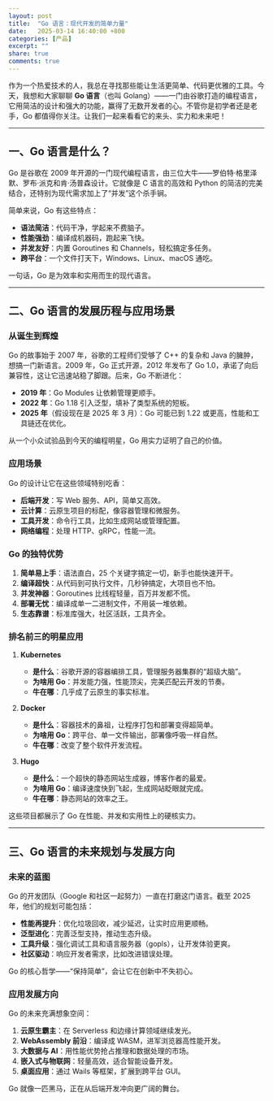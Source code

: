 ```yaml
---
layout: post
title:  "Go 语言：现代开发的简单力量"
date:   2025-03-14 16:40:00 +800
categories: [产品]
excerpt: ""
share: true
comments: true
---
```


作为一个热爱技术的人，我总在寻找那些能让生活更简单、代码更优雅的工具。今天，我想和大家聊聊 **Go 语言**（也叫 Golang）——一门由谷歌打造的编程语言，它用简洁的设计和强大的功能，赢得了无数开发者的心。不管你是初学者还是老手，Go 都值得你关注。让我们一起来看看它的来头、实力和未来吧！

---

## 一、Go 语言是什么？

Go 是谷歌在 2009 年开源的一门现代编程语言，由三位大牛——罗伯特·格里泽默、罗布·派克和肯·汤普森设计。它就像是 C 语言的高效和 Python 的简洁的完美结合，还特别为现代需求加上了“并发”这个杀手锏。

简单来说，Go 有这些特点：

* **语法简洁**：代码干净，学起来不费脑子。
* **性能强劲**：编译成机器码，跑起来飞快。
* **并发友好**：内置 Goroutines 和 Channels，轻松搞定多任务。
* **跨平台**：一个文件打天下，Windows、Linux、macOS 通吃。

一句话，Go 是为效率和实用而生的现代语言。

---

## 二、Go 语言的发展历程与应用场景

### 从诞生到辉煌

Go 的故事始于 2007 年，谷歌的工程师们受够了 C++ 的复杂和 Java 的臃肿，想搞一门新语言。2009 年，Go 正式开源，2012 年发布了 Go 1.0，承诺了向后兼容性，这让它迅速站稳了脚跟。后来，Go 不断进化：

* **2019 年**：Go Modules 让依赖管理更顺手。
* **2022 年**：Go 1.18 引入泛型，填补了类型系统的短板。
* **2025 年**（假设现在是 2025 年 3 月）：Go 可能已到 1.22 或更高，性能和工具链还在优化。

从一个小众试验品到今天的编程明星，Go 用实力证明了自己的价值。

### 应用场景

Go 的设计让它在这些领域特别吃香：

* **后端开发**：写 Web 服务、API，简单又高效。
* **云计算**：云原生项目的标配，像容器管理和微服务。
* **工具开发**：命令行工具，比如生成网站或管理配置。
* **网络编程**：处理 HTTP、gRPC，性能一流。

### Go 的独特优势

1. **简单易上手**：语法直白，25 个关键字搞定一切，新手也能快速开干。
2. **编译超快**：从代码到可执行文件，几秒钟搞定，大项目也不怕。
3. **并发神器**：Goroutines 比线程轻量，百万并发都不慌。
4. **部署无忧**：编译成单一二进制文件，不用装一堆依赖。
5. **生态靠谱**：标准库强大，社区活跃，工具齐全。

### 排名前三的明星应用

1. **Kubernetes**

    * **是什么**：谷歌开源的容器编排工具，管理服务器集群的“超级大脑”。
    * **为啥用 Go**：并发能力强，性能顶尖，完美匹配云开发的节奏。
    * **牛在哪**：几乎成了云原生的事实标准。
2. **Docker**

    * **是什么**：容器技术的鼻祖，让程序打包和部署变得超简单。
    * **为啥用 Go**：跨平台、单一文件输出，部署像呼吸一样自然。
    * **牛在哪**：改变了整个软件开发流程。
3. **Hugo**

    * **是什么**：一个超快的静态网站生成器，博客作者的最爱。
    * **为啥用 Go**：编译速度快到飞起，生成网站眨眼就完成。
    * **牛在哪**：静态网站的效率之王。

这些项目都展示了 Go 在性能、并发和实用性上的硬核实力。

---

## 三、Go 语言的未来规划与发展方向

### 未来的蓝图

Go 的开发团队（Google 和社区一起努力）一直在打磨这门语言。截至 2025 年，他们的规划可能包括：

* **性能再提升**：优化垃圾回收，减少延迟，让实时应用更顺畅。
* **泛型进化**：完善泛型支持，推动生态升级。
* **工具升级**：强化调试工具和语言服务器（gopls），让开发体验更爽。
* **社区驱动**：响应开发者需求，比如改进错误处理。

Go 的核心哲学——“保持简单”，会让它在创新中不失初心。

### 应用发展方向

Go 的未来充满想象空间：

1. **云原生霸主**：在 Serverless 和边缘计算领域继续发光。
2. **WebAssembly 前沿**：编译成 WASM，进军浏览器高性能开发。
3. **大数据与 AI**：用性能优势抢占推理和数据处理的市场。
4. **嵌入式与物联网**：轻量高效，适合智能设备开发。
5. **桌面应用**：通过 Wails 等框架，扩展到跨平台 GUI。

Go 就像一匹黑马，正在从后端开发冲向更广阔的舞台。